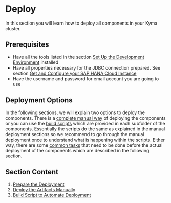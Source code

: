 # Deploy

In this section you will learn how to deploy all components in your Kyma cluster.

## Prerequisites

- Have all the tools listed in the section [Set Up the Development Environment](/documentation/prepare/set-up-local-environment/README.md) installed
- Have all properties necessary for the JDBC connection prepared. See section [Get and Configure your SAP HANA Cloud Instance](/documentation/prepare/configure-hana/README.md)
- Have the username and password for email account you are going to use

## Deployment Options

 In the following sections, we will explain two options to deploy the components. There is a [complete manual way](/documentation/deploy/manual-deployment/README.md) of deploying the components or you can use the [build scripts](/documentation/deploy/script-deployment/README.md) which are provided in each subfolder of the components.  Essentially the scripts do the same as explained in the manual deployment sections so we recommend to go through the manual deployment once to understand what is happening within the scripts. Either way,  there are some [common tasks](/documentation/deploy/prepare-deployment/README.md) that need to be done before the actual deployment of the components which are described in the following section.

## Section Content
1. [Prepare the Deployment](/documentation/deploy/prepare-deployment/README.md)
1. [Deploy the Artifacts Manually](/documentation/deploy/manual-deployment/README.md)
1. [Build Script to Automate Deployment](/documentation/deploy/script-deployment/README.md)
